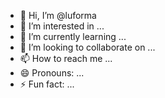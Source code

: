 - 👋 Hi, I’m @luforma
- 👀 I’m interested in ...
- 🌱 I’m currently learning ...
- 💞️ I’m looking to collaborate on ...
- 📫 How to reach me ...
- 😄 Pronouns: ...
- ⚡ Fun fact: ...

<!---
luforma/luforma is a ✨ special ✨ repository because its `README.md` (this file) appears on your GitHub profile.
You can click the Preview link to take a look at your changes.
--->

